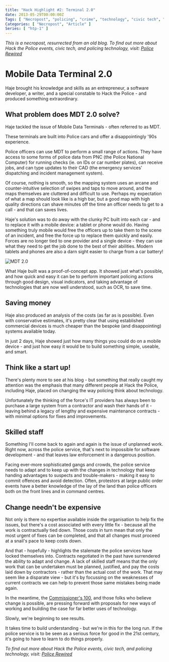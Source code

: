 ```yaml
---
title: "Hack Highlight #2: Terminal 2.0"
date: 2013-05-29T00:00:00Z
Tags: [ "Necropost", "policing", "crime", "technology", "civic tech", "Hack the Police", "Metropolitan Police", "hackathon", "hack", "terminal", "CAD", "dispatch", "MDT", "tablet" ]
Categories: [ "Necropost", "Article" ]
Series: [ "htp-1" ]
---
```


*This is a necropost, resurrected from an old blog. To find out more about Hack the Police events, civic tech, and policing technology, visit: [Police Rewired](https://policerewired.org)*

# Mobile Data Terminal 2.0

Haje brought his knowledge and skills as an entrepreneur, a software developer, a writer, and a special constable to Hack the Police - and produced something extraordinary.

## What problem does MDT 2.0 solve?

Haje tackled the issue of Mobile Data Terminals - often referred to as MDT.

These terminals are built into Police cars and offer a disappointingly '90s experience.

Police officers can use MDT to perform a small range of actions. They have access to some forms of police data from PNC (the Police National Computer) for running checks (ie. on IDs or car number plates), can receive jobs, and can type updates to their CAD (the emergency services' dispatching and incident management system).

Of course, nothing is smooth, so the mapping system uses an arcane and counter-intuitive selection of swipes and taps to move around, and the maps themselves are cluttered and difficult to use. Perhaps my expectation of what a map should look like is a high bar, but a good map with high quality directions can shave minutes off the time an officer needs to get to a call - and that can saves lives.

Haje's solution was to do away with the clunky PC built into each car - and to replace it with a mobile device: a tablet or phone would do. Having something truly mobile would free the officers up to take them to the scene of an incident, and free the force up to replace them quickly and easily. Forces are no longer tied to one provider and a single device - they can use what they need to get the job done to the best of their abilities. Modern tablets and phones are also a darn sight easier to charge from a car battery!

![MDT 2.0](/necro-images/htp1-mdt2-1.jpeg)

What Haje built was a proof-of-concept app. It showed just what's possible, and how quick and easy it can be to perform important policing actions through good design, visual indicators, and taking advantage of technologies that are now well understood, such as OCR, to save time.

## Saving money

Haje also produced an analysis of the costs (as far as is possible). Even with conservative estimates, it's pretty clear that using established commercial devices is much cheaper than the bespoke (and disappointing) systems available today.

In just 2 days, Haje showed just how many things you could do on a mobile device - and just how easy it would be to build something simple, useable, and smart.

## Think like a start up!

There's plenty more to see at his blog - but something that really caught my attention was the emphasis that many different people at Hack the Police, including Haje, placed on changing the way policing think about technology.

Unfortunately the thinking of the force's IT providers has always been to purchase a large system from a contractor and wash their hands of it - leaving behind a legacy of lengthy and expensive maintenance contracts - with minimal options for fixes and improvements.

## Skilled staff

Something I'll come back to again and again is the issue of unplanned work. Right now, across the police service, that's next to impossible for software development - and that leaves law enforcement in a dangerous position.

Facing ever-more sophisticated gangs and crowds, the police service needs to adapt and to keep up with the changes in technology that keep handing advantages to suspects and trouble-makers - making it easy to commit offences and avoid detection. Often, protestors at large public order events have a better knowledge of the lay of the land than police officers both on the front lines and in command centres.

## Change needn't be expensive

Not only is there no expertise available inside the organisation to help fix the issues, but there's a cost associated with every little fix - because all the work is contractually tied down. Those costs in turn mean that only the most urgent of fixes can be completed, and that all changes must proceed at a snail's pace to keep costs down.

And that - hopefully - highlights the stalemate the police services have locked themselves into. Contracts negotiated in the past have surrendered the ability to adapt and change. A lack of skilled staff means that the only work that can be undertaken must be planned, justified, and pay the costs laid down by contractors - rather than the actual cost of the work. That may seem like a disparate view - but it's by focussing on the weaknesses of current contracts we can help to prevent those same mistakes being made again.

In the meantime, the [Commissioner's 100](http://c-100.org), and those folks who believe change is possible, are pressing forward with proposals for new ways of working and building the case for far better uses of technology.

Slowly, we're beginning to see results.

It takes time to build understanding - but we're in this for the long run. If the police service is to be seen as a serious force for good in the 21st century, it's going to have to learn to do things properly.

*To find out more about Hack the Police events, civic tech, and policing technology, visit: [Police Rewired](https://policerewired.org)*